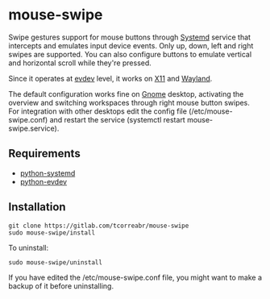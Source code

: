 # mouse-swipe

Swipe gestures support for mouse buttons through [Systemd](https://systemd.io/) service that intercepts and emulates input device events. Only up, down, left and right swipes are supported. You can also configure buttons to emulate vertical and horizontal scroll while they're pressed.

Since it operates at [evdev](https://en.wikipedia.org/wiki/Evdev) level, it works on [X11](https://x.org/wiki/) and [Wayland](https://wayland.freedesktop.org/).

The default configuration works fine on [Gnome](https://www.gnome.org/) desktop, activating the overview and switching workspaces through right mouse button swipes. For integration with other desktops edit the config file (/etc/mouse-swipe.conf) and restart the service (systemctl restart mouse-swipe.service).

## Requirements

- [python-systemd](https://github.com/systemd/python-systemd/)
- [python-evdev](https://github.com/gvalkov/python-evdev)

## Installation

```shell
git clone https://gitlab.com/tcorreabr/mouse-swipe
sudo mouse-swipe/install
```

To uninstall:

```shell
sudo mouse-swipe/uninstall
```

If you have edited the /etc/mouse-swipe.conf file, you might want to make a backup of it before uninstalling.




